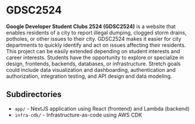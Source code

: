 # GDSC2524

**Google Developer Student Clubs 2524 (GDSC2524)** is a website that enables residents of a city to report illegal dumping, clogged storm drains, potholes, or other issues to their city. GDSC2524 makes it easier for city departments to quickly identify and act on issues affecting their residents. This project can be easily extended depending on student interests and career interests. Students have the opportunity to explore or specialize in design, frontends, backends, databases, or infrastructure. Stretch goals could include data visualization and dashboarding, authentication and authorization, integration testing, and API design and data modeling.

## Subdirectories

-   `app/` - NextJS application using React (frontend) and Lambda (backend)
-   `infra-cdk/` - Infrastructure-as-code using AWS CDK
